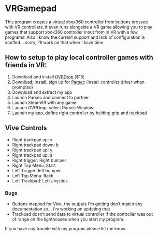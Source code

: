 # VRGamepad
This program creates a virtual xbox360 controller from buttons pressed with VR controllers, it even runs alongside a VR game allowing you to play games that support xbox360 controller input from in VR with a few programs! Also I know the current support and lack of configuration is scuffed... sorry, i'll work on that when I have time

## How to setup to play local controller games with friends in VR:
1. Download and install [OVRDrop](https://store.steampowered.com/app/586210/OVRdrop/) ($15)
2. Download, install, sign up for [Parsec](https://parsecgaming.com/downloads) (install controller driver when prompted)
3. Download and extract my app
4. Launch Parsec and connect to partner
5. Launch SteamVR with any game
6. Launch OVRDrop, select Parsec Window
7. Launch my app, define right controller by holding grip and trackpad

## Vive Controls
- Right trackpad up: x
- Right trackpad down: b
- Right trackpad up: y
- Right trackpad up: a
- Right trigger: Right bumper
- Right Top Menu: Start
- Left Trigger: left bumper
- Left Top Menu: Back
- Left Trackpad: Left Joystick

### Bugs
- Buttons mapped for Vive, the outputs I'm getting don't match any documentation so... i'm working on updating that
- Trackpad dosn't send data to virtual controller if the controller was out of range oh the lighthouses when you start my program.

If you have any trouble with my program please let me know.
